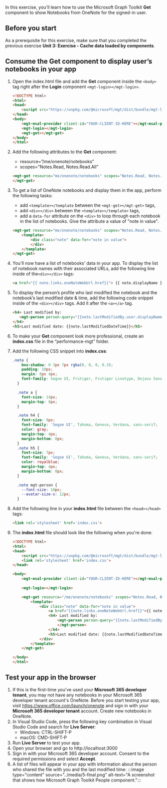 In this exercise, you'll learn how to use the Microsoft Graph Toolkit **Get** component to show Notebooks from OneNote for the signed-in user.

## Before you start

As a prerequisite for this exercise, make sure that you completed the previous exercise **Unit 3: Exercise - Cache data loaded by components**.

## Consume the Get component to display user’s notebooks in your app  

1. Open the index.html file and add the **Get** component inside the `<body>` tag right after the **Login** component `<mgt-login></mgt-login>`.

    ```html
    <!DOCTYPE html>
    <html>
    <head>
        <script src="https://unpkg.com/@microsoft/mgt/dist/bundle/mgt-loader.js"></script>
    </head>
    <body>
        <mgt-msal-provider client-id="YOUR-CLIENT-ID-HERE"></mgt-msal-provider>
        <mgt-login></mgt-login>
        <mgt-get></mgt-get>
    </body>
    </html>
    ```
    
2. Add the following attributes to the **Get** component:
    - resource=”/me/onenote/notebooks”  
    - scopes=”Notes.Read, Notes.Read.All”
    
    ```html
    <mgt-get resource="me/onenote/notebooks" scopes="Notes.Read, Notes.Read.All">
    </mgt-get>
    ```
    
3. To get a list of OneNote notebooks and display them in the app, perform the following tasks:
    - add `<template></template` between the `<mgt-get></mgt-get>` tags,
    - add `<div></div>` between the `<template></template>` tags,
    - add a `data-for` attribute on the `<div>` to loop through each notebook in the list of notebooks. Give the attribute a value of "note in value".
    
    ```html
    <mgt-get resource="me/onenote/notebooks" scopes="Notes.Read, Notes.Read.All">
        <template>
            <div class="note" data-for="note in value">
            </div>
        </template>
    </mgt-get>
    ```
    
4. You'll now have a list of notebooks’ data in your app. To display the list of notebook names with their associated URLs, add the following line inside of the`<div></div>` tags:

    ```html
    <a href="{{ note.links.oneNoteWebUrl.href}}"> {{ note.displayName }} </a>
    ```
    
5.	To display the person’s profile who last modified the notebook and the notebook’s last modified date & time, add the following code snippet inside of the `<div></div>` tags. Add it after the `<a></a>` tag.

    ```html
    <h4> Last modified by:
       <mgt-person person-query="{{note.lastModifiedBy.user.displayName}}" view="oneline" person-card="hover"></mgt-person>
    </h4>
    <h5>Last modified date: {{note.lastModifiedDateTime}}</h5>
    ```

6.	To make your **Get** component look more professional, create an **index.css** file in the “performance-mgt” folder. 

7.	Add the following CSS snippet into **index.css**:

    ```css
    .note {
        box-shadow: 0 3px 7px rgba(0, 0, 0, 0.3);
        padding: 10px;
        margin: 8px 4px;
        font-family: Segoe UI, Frutiger, Frutiger Linotype, Dejavu Sans, Helvetica Neue, Arial, sans-serif;
      }
    
      .note a {
        font-size: 14px;
        margin-top: 8px;
      }
    
      .note h4 {
        font-size: 9px;
        font-family: 'Segoe UI', Tahoma, Geneva, Verdana, sans-serif;
        color: gray;
        margin-top: 4px;
        margin-bottom: 0px;
      }
      .note h5 {
        font-size: 7px;
        font-family: 'Segoe UI', Tahoma, Geneva, Verdana, sans-serif;
        color: royalblue;
        margin-top: 4px;
        margin-bottom: 0px;
      }
    
      .note mgt-person {
        --font-size: 10px;
        --avatar-size-s: 12px;
      }
    ```

8. Add the following line in your **index.html** file between the `<head></head>` tags:
    ```html
    <link rel='stylesheet' href='index.css'>
    ```

9. The **index.html** file should look like the following when you're done:
    
    ```html
    <!DOCTYPE html>
    <html>
    <head>
        <script src="https://unpkg.com/@microsoft/mgt/dist/bundle/mgt-loader.js"></script>
        <link rel='stylesheet' href='index.css'>   
    </head>
    
    <body>
        <mgt-msal-provider client-id="YOUR-CLIENT-ID-HERE"></mgt-msal-provider>
        
        <mgt-login></mgt-login>
    
        <mgt-get resource="/me/onenote/notebooks" scopes="Notes.Read, Notes.Read.All">
            <template>
                <div class="note" data-for="note in value">
                    <a href="{{note.links.oneNoteWebUrl.href}}">{{ note.displayName }} </a>
                    <h4> Last modified by:
                        <mgt-person person-query="{{note.lastModifiedBy.user.displayName}}" view="oneline" person-card="hover">
                        </mgt-person>
                    </h4>
                    <h5>Last modified date: {{note.lastModifiedDateTime}}</h5>
                </div>
            </template>
        </mgt-get>
    
    </body>
    </html>
    ```
    
## Test your app in the browser

1.	If this is the first-time you've used your **Microsoft 365 developer tenant**, you may not have any notebooks in your Microsoft 365 developer tenant account's OneNote. Before you start testing your app, visit https://www.office.com/launch/onenote and sign in with your **Microsoft 365 developer tenant** account. Create new notebooks in OneNote.
2.	In Visual Studio Code, press the following key combination in Visual Studio Code and search for **Live Server**:
    - Windows: CTRL-SHIFT-P
    - macOS: CMD-SHIFT-P 
3.	Run **Live Server** to test your app. 
4.	Open your browser and go to http://localhost:3000
5.	Sign in with your Microsoft 365 developer account. Consent to the required permissions and select **Accept**.
6.	A list of files will appear in your app with information about the person who shared the file with you and the last modified time:
:::image type="content" source="../media/5-final.png" alt-text="A screenshot that shows how Microsoft Graph Toolkit People component.":::